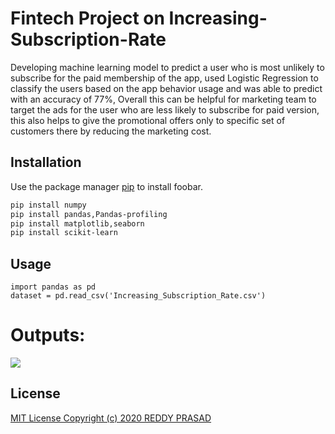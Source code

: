# Fintech Project on Increasing-Subscription-Rate
Developing machine learning model to predict a user who is most unlikely to subscribe for the paid membership of the app, used Logistic Regression to classify the users based on the app behavior usage and was able to predict with an accuracy of 77%, Overall this can be helpful for marketing team to target the ads for the user who are less likely to subscribe for paid version, this also helps to give the promotional offers only to specific set of customers there by reducing the marketing cost.



## Installation

Use the package manager [pip](https://pip.pypa.io/en/stable/) to install foobar.

```bash
pip install numpy
pip install pandas,Pandas-profiling
pip install matplotlib,seaborn
pip install scikit-learn

```

## Usage

```import the packages
import pandas as pd
dataset = pd.read_csv('Increasing_Subscription_Rate.csv')
```

# Outputs:
![](https://lh3.googleusercontent.com/-JzooAcfS6Cc/XkE0DQuPDII/AAAAAAAAmrU/p399qz6YhNIPrCTgkv_BpCycWqAOYsWjgCK8BGAsYHg/s0/Evaluating%2BResults.png)
## License
[MIT License Copyright (c) 2020 REDDY PRASAD](https://choosealicense.com/licenses/mit/)
